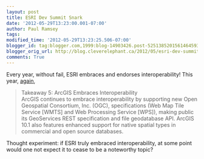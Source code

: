 ```yaml
---
layout: post
title: ESRI Dev Summit Snark
date: '2012-05-29T13:23:00.001-07:00'
author: Paul Ramsey
tags: 
modified_time: '2012-05-29T13:23:25.506-07:00'
blogger_id: tag:blogger.com,1999:blog-14903426.post-5251385201561464593
blogger_orig_url: http://blog.cleverelephant.ca/2012/05/esri-dev-summit-snark.html
comments: True
---
```


Every year, without fail, ESRI embraces and endorses interoperability! This year, [again](http://www.esri.com/news/arcwatch/0512/top-101-takeaways-from-the-esri-developer-summit.html), 

> Takeaway 5: ArcGIS Embraces Interoperability<br/>
> ArcGIS continues to embrace interoperability by supporting new Open Geospatial Consortium, Inc. (OGC), specifications (Web Map Tile Service [WMTS] and Web Processing Service [WPS]), making public its GeoServices REST specification and file geodatabase API. ArcGIS 10.1 also features enhanced support for native spatial types in commercial and open source databases.

Thought experiment: if ESRI truly embraced interoperability, at some point would one not expect it to cease to be a noteworthy topic?

